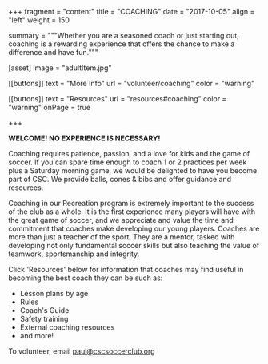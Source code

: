 +++
fragment = "content"
title = "COACHING"
date = "2017-10-05"
align = "left"
weight = 150

summary = """Whether you are a seasoned coach or just starting out, coaching is a rewarding experience that offers the chance to make a difference and have fun."""

[asset]
  image = "adultItem.jpg"

[[buttons]]
  text = "More Info"
  url = "volunteer/coaching"
  color = "warning"

[[buttons]]
  text = "Resources"
  url = "resources#coaching"
  color = "warning"
  onPage = true

+++

**WELCOME! NO EXPERIENCE IS NECESSARY!**

Coaching requires patience, passion, and a love for kids and the game of soccer. If you can spare time enough to coach 1 or 2 practices per week plus a Saturday morning game, we would be delighted to have you become part of CSC. We provide balls, cones & bibs and offer guidance and resources.

Coaching in our Recreation program is extremely important to the success of the club as a whole. It is the first experience many players will have with the great game of soccer, and we appreciate and value the time and commitment that coaches make developing our young players.  Coaches are more than just a teacher of the sport. They are a mentor, tasked with developing not only fundamental soccer skills but also teaching the value of teamwork, sportsmanship and integrity.

Click 'Resources' below for information that coaches may find useful in becoming the best coach they can be such as:
 - Lesson plans by age
 - Rules
 - Coach's Guide
 - Safety training
 - External coaching resources
 - and more!

To volunteer, email paul@cscsoccerclub.org